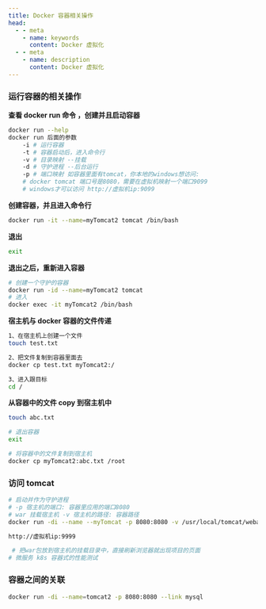 ```yaml
---
title: Docker 容器相关操作
head:
  - - meta
    - name: keywords
      content: Docker 虚拟化
  - - meta
    - name: description
      content: Docker 虚拟化
---
```


### 运行容器的相关操作

**查看 docker run 命令 ，创建并且启动容器**

```bash
docker run --help
docker run 后面的参数
	-i # 运行容器
	-t # 容器启动后，进入命令行
	-v # 目录映射 --挂载
	-d # 守护进程 --后台运行
	-p # 端口映射 如容器里面有tomcat，你本地的windows想访问:
	# docker tomcat 端口号是8080，需要在虚拟机映射一个端口9099
	# windows才可以访问 http://虚拟机ip:9099
```

**创建容器，并且进入命令行**

```bash
docker run -it --name=myTomcat2 tomcat /bin/bash
```

**退出**

```bash
exit
```

**退出之后，重新进入容器**

```bash
# 创建一个守护的容器
docker run -id --name=myTomcat2 tomcat
# 进入
docker exec -it myTomcat2 /bin/bash
```

**宿主机与 docker 容器的文件传递**

```bash
1、在宿主机上创建一个文件
touch test.txt

2、把文件复制到容器里面去
docker cp test.txt myTomcat2:/

3、进入跟目标
cd /
```

**从容器中的文件 copy 到宿主机中**

```bash
touch abc.txt

# 退出容器
exit

# 将容器中的文件复制到宿主机
docker cp myTomcat2:abc.txt /root
```

### 访问 tomcat

```bash
# 启动并作为守护进程
# -p 宿主机的端口: 容器里应用的端口8080
# war 挂载宿主机 -v 宿主机的路径: 容器路径
docker run -di --name --myTomcat -p 8080:8080 -v /usr/local/tomcat/webapps:/usr/local/tomcat/webapps tomcat

http://虚拟机ip:9999

 # 把war包放到宿主机的挂载目录中，直接刷新浏览器就出现项目的页面
# 微服务 k8s 容器式的性能测试
```

### 容器之间的关联

```bash
docker run -di --name=tomcat2 -p 8080:8080 --link mysql
```
